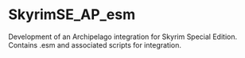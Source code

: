 # SkyrimSE_AP_esm
Development of an Archipelago integration for Skyrim Special Edition.  Contains .esm and associated scripts for integration.
